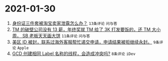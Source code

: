 # 2021-01-30

1. [身份证三件套被淘宝卖家泄露怎么办？](https://www.v2ex.com/t/749777) `13条评论` `问与答`
1. [TM 的破壁公司没有 13 薪，年终奖就 TM 给了 3K 打发要饭的，还 TM 大小周， SB 老板天天画大饼](https://www.v2ex.com/t/749772) `11条评论` `问与答`
1. [美区 ID 被封，联系过海外客服帮忙递交申请，申请结果被拒继续永封。](https://www.v2ex.com/t/749778) `9条评论` `Apple`
1. [GCD 创建相同 Label 名称的线程，会造成冲突吗?](https://www.v2ex.com/t/749771) `8条评论` `iDev`
